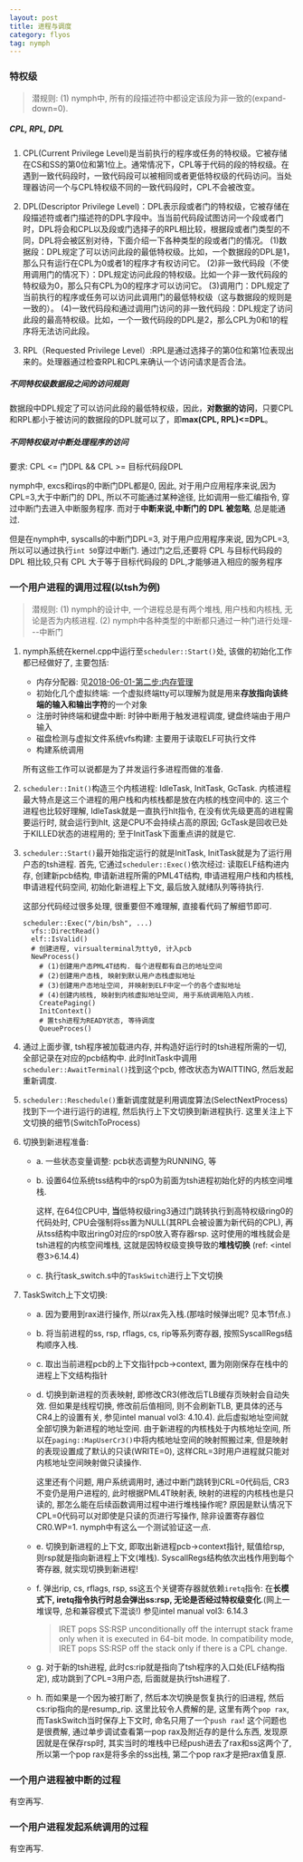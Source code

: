 ```yaml
---
layout: post
title: 进程与调度
category: flyos
tag: nymph
---
```




### 特权级

>  潜规则: 
> (1) nymph中, 所有的段描述符中都设定该段为非一致的(expand-down=0).

##### CPL, RPL, DPL

1. CPL(Current Privilege Level)是当前执行的程序或任务的特权级。它被存储在CS和SS的第0位和第1位上。通常情况下，CPL等于代码的段的特权级。在遇到一致代码段时，一致代码段可以被相同或者更低特权级的代码访问。当处理器访问一个与CPL特权级不同的一致代码段时，CPL不会被改变。

2. DPL(Descriptor Privilege Level)：DPL表示段或者门的特权级，它被存储在段描述符或者门描述符的DPL字段中。当当前代码段试图访问一个段或者门时，DPL将会和CPL以及段或门选择子的RPL相比较，根据段或者门类型的不同，DPL将会被区别对待，下面介绍一下各种类型的段或者门的情况。
   (1)数据段：DPL规定了可以访问此段的最低特权级。比如，一个数据段的DPL是1，那么只有运行在CPL为0或者1的程序才有权访问它。
   (2)非一致代码段（不使用调用门的情况下）：DPL规定访问此段的特权级。比如一个非一致代码段的特权级为0，那么只有CPL为0的程序才可以访问它。
   (3)调用门：DPL规定了当前执行的程序或任务可以访问此调用门的最低特权级（这与数据段的规则是一致的）。
   (4)一致代码段和通过调用门访问的非一致代码段：DPL规定了访问此段的最高特权级。比如，一个一致代码段的DPL是2，那么CPL为0和1的程序将无法访问此段。

3. RPL（Requested Privilege Level）:RPL是通过选择子的第0位和第1位表现出来的。处理器通过检查RPL和CPL来确认一个访问请求是否合法。

##### 不同特权级数据段之间的访问规则
数据段中DPL规定了可以访问此段的最低特权级，因此，**对数据的访问**，只要CPL和RPL都小于被访问的数据段的DPL就可以了，即**max(CPL, RPL)<=DPL**。

##### 不同特权级对中断处理程序的访问

要求: CPL <= 门DPL && CPL >= 目标代码段DPL

nymph中, excs和irqs的中断门DPL都是0, 因此, 对于用户应用程序来说,因为CPL=3,大于中断门的 DPL, 所以不可能通过某种途径, 比如调用一些汇编指令, 穿过中断门去进入中断服务程序. 
而对于**中断来说,中断门的 DPL 被忽略**, 总是能通过. 

但是在nymph中, syscalls的中断门DPL=3, 对于用户应用程序来说, 因为CPL=3, 所以可以通过执行`int 50`穿过中断门. 通过门之后,还要将 CPL 与目标代码段的 DPL 相比较,只有 CPL 大于等于目标代码段的 DPL,才能够进入相应的服务程序

### 一个用户进程的调用过程(以tsh为例)

>  潜规则: 
> (1) nymph的设计中, 一个进程总是有两个堆栈, 用户栈和内核栈, 无论是否为内核进程.
> (2) nymph中各种类型的中断都只通过一种门进行处理---中断门

1. nymph系统在kernel.cpp中运行至`scheduler::Start()`处, 该做的初始化工作都已经做好了, 主要包括:

   * 内存分配器: 见[2018-06-01-第二步:内存管理](./2018-06-01-第二步:内存管理.md)
   * 初始化几个虚拟终端: 一个虚拟终端tty可以理解为就是用来**存放指向该终端的输入和输出字符**的一个对象
   * 注册时钟终端和键盘中断: 时钟中断用于触发进程调度, 键盘终端由于用户输入
   * 磁盘检测与虚拟文件系统vfs构建: 主要用于读取ELF可执行文件
   * 构建系统调用

   所有这些工作可以说都是为了并发运行多进程而做的准备.

2. `scheduler::Init()`构造三个内核进程: IdleTask, InitTask, GcTask. 内核进程最大特点是这三个进程的用户栈和内核栈都是放在内核的栈空间中的. 这三个进程也比较好理解, IdleTask就是一直执行hlt指令, 在没有优先级更高的进程需要运行时, 就会运行到hlt, 这是CPU不会持续占高的原因; GcTask是回收已处于KILLED状态的进程用的; 至于InitTask下面重点讲的就是它.

3. `scheduler::Start()`最开始指定运行的就是InitTask, InitTask就是为了运行用户态的tsh进程. 首先, 它通过`scheduler::Exec()`依次经过: 读取ELF结构进内存, 创建新pcb结构, 申请新进程所需的PML4T结构, 申请进程用户栈和内核栈, 申请进程代码空间, 初始化新进程上下文, 最后放入就绪队列等待执行. 

   这部分代码经过很多处理, 很重要但不难理解, 直接看代码了解细节即可.

   ```shell
   scheduler::Exec("/bin/bsh", ...)
     vfs::DirectRead()
     elf::IsValid()
     # 创建进程, virsualterminal为tty0, 计入pcb
     NewProcess()
       # (1)创建用户态PML4T结构. 每个进程都有自己的地址空间
       # (2)创建用户态栈, 映射到默认用户态栈虚拟地址
       # (3)创建用户态地址空间, 并映射到ELF中定一个的各个虚拟地址
       # (4)创建内核栈, 映射到内核虚拟地址空间, 用于系统调用陷入内核.
       CreatePaging()
       InitContext()
       # 置tsh进程为READY状态, 等待调度 
       QueueProces()
   ```

   

4. 通过上面步骤, tsh程序被加载进内存, 并构造好运行时的tsh进程所需的一切, 全部记录在对应的pcb结构中. 此时InitTask中调用`scheduler::AwaitTerminal()`找到这个pcb, 修改状态为WAITTING, 然后发起重新调度.

5. `scheduler::Reschedule()`重新调度就是利用调度算法(SelectNextProcess)找到下一个进行运行的进程, 然后执行上下文切换到新进程执行. 这里关注上下文切换的细节(SwitchToProcess)

6. 切换到新进程准备:
   * a. 一些状态变量调整: pcb状态调整为RUNNING, 等

   * b. 设置64位系统tss结构中的rsp0为前面为tsh进程初始化好的内核空间堆栈. 

     这样, 在64位CPU中, **当**低特权级ring3通过门跳转执行到高特权级ring0的代码处时, CPU会强制将ss置为NULL(其RPL会被设置为新代码的CPL), 再从tss结构中取出ring0对应的rsp0放入寄存器rsp. 这时使用的堆栈就会是tsh进程的内核空间堆栈, 这就是因特权级变换导致的**堆栈切换** (ref: <intel 卷3>6.14.4)

   * c. 执行task_switch.s中的`TaskSwitch`进行上下文切换

7. TaskSwitch上下文切换:
   * a. 因为要用到rax进行操作, 所以rax先入栈.(那啥时候弹出呢? 见本节f点.)

   * b. 将当前进程的ss, rsp, rflags, cs, rip等系列寄存器, 按照SyscallRegs结构顺序入栈.

   * c. 取出当前进程pcb的上下文指针pcb->context, 置为刚刚保存在栈中的进程上下文结构指针

   * d. 切换到新进程的页表映射, 即修改CR3(修改后TLB缓存页映射会自动失效. 但如果是线程切换, 修改前后值相同, 则不会刷新TLB, 更具体的还与CR4上的设置有关, 参见intel manual vol3: 4.10.4). 此后虚拟地址空间就全部切换为新进程的地址空间. 由于新进程的内核栈处于内核地址空间, 所以在`paging::MapUserCr3()`中将内核地址空间的映射照搬过来, 但是映射的表现设置成了默认的只读(WRITE=0), 这样CRL=3时用户进程就只能对内核地址空间映射做只读操作. 

     这里还有个问题, 用户系统调用时, 通过中断门跳转到CRL=0代码后, CR3不变仍是用户进程的, 此时根据PML4T映射表, 映射的进程的内核栈也是只读的, 那怎么能在后续函数调用过程中进行堆栈操作呢? 原因是默认情况下CPL=0代码可以对即使是只读的页进行写操作, 除非设置寄存器位CR0.WP=1. nymph中有这么一个测试验证这一点.

   * e. 切换到新进程的上下文, 即取出新进程pcb->context指针, 赋值给rsp, 则rsp就是指向新进程上下文(堆栈). SyscallRegs结构依次出栈作用到每个寄存器, 就实现切换到新进程!

   * f. 弹出rip, cs, rflags, rsp, ss这五个关键寄存器就依赖`iretq`指令: 在**长模式下, iretq指令执行时总会弹出ss:rsp, 无论是否经过特权级变化**.(网上一堆误导, 总和兼容模式下混谈!) 参见intel manual vol3: 6.14.3

     > IRET pops SS:RSP unconditionally off the interrupt stack frame only when it is executed in 64-bit mode. In compatibility mode, IRET pops SS:RSP off the stack only if there is a CPL change.

   * g. 对于新的tsh进程, 此时cs:rip就是指向了tsh程序的入口处(ELF结构指定), 成功跳到了CPL=3用户态, 后面就是执行tsh进程了.

   * h. 而如果是一个因为被打断了, 然后本次切换是恢复执行的旧进程, 然后cs:rip指向的是resump_rip. 这里比较令人费解的是, 这里有两个`pop rax`, 而TaskSwitch当时保存上下文时, 命名只用了一个`push rax`! 这个问题也是很费解, 通过单步调试查看第一pop rax及附近存的是什么东西, 发现原因就是在保存rsp时, 其实当时的堆栈中已经push进去了rax和ss这两个了, 所以第一个pop rax是将多余的ss出栈, 第二个pop rax才是把rax值复原.



### 一个用户进程被中断的过程

有空再写.

### 一个用户进程发起系统调用的过程

有空再写.

#### 
